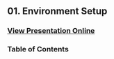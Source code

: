 ## 01. Environment Setup
### [View Presentation Online](https://rawgit.com/TelerikAcademy/SchoolAcademy/master/2016-02-Databases-with-Java/01.%20Environment%20Setup/slides/index.html)
### Table of Contents
